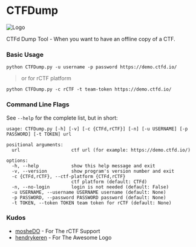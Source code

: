 # CTFDump
![Logo](https://github.com/hendrykeren/CTFDump/blob/master/assets/logo/250%20px.png)

CTFd Dump Tool - When you want to have an offline copy of a CTF.

### Basic Usage

`python CTFDump.py -u username -p password https://demo.ctfd.io/`

> or for rCTF platform

`python CTFDump.py -c rCTF -t team-token https://demo.ctfd.io/`

### Command Line Flags

See `--help` for the complete list, but in short:

```text
usage: CTFDump.py [-h] [-v] [-c {CTFd,rCTF}] [-n] [-u USERNAME] [-p PASSWORD] [-t TOKEN] url

positional arguments:
  url                   ctf url (for example: https://demo.ctfd.io/)

options:
  -h, --help            show this help message and exit
  -v, --version         show program's version number and exit
  -c {CTFd,rCTF}, --ctf-platform {CTFd,rCTF}
                        ctf platform (default: CTFd)
  -n, --no-login        login is not needed (default: False)
  -u USERNAME, --username USERNAME username (default: None)
  -p PASSWORD, --password PASSWORD password (default: None)
  -t TOKEN, --token TOKEN team token for rCTF (default: None)
```

### Kudos
* [mosheDO](https://github.com/mosheDO) - For The rCTF Support
* [hendrykeren](https://github.com/hendrykeren) - For The Awesome Logo
